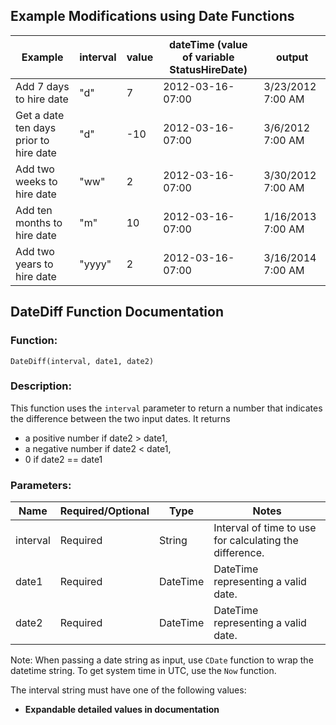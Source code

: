 ## Example Modifications using Date Functions

| Example                      | interval | value | dateTime (value of variable StatusHireDate) | output               |
|------------------------------|----------|-------|---------------------------------------------|----------------------|
| Add 7 days to hire date      | "d"      | 7     | 2012-03-16-07:00                            | 3/23/2012 7:00 AM    |
| Get a date ten days prior to hire date | "d"  | -10   | 2012-03-16-07:00                            | 3/6/2012 7:00 AM     |
| Add two weeks to hire date   | "ww"     | 2     | 2012-03-16-07:00                            | 3/30/2012 7:00 AM    |
| Add ten months to hire date  | "m"      | 10    | 2012-03-16-07:00                            | 1/16/2013 7:00 AM    |
| Add two years to hire date   | "yyyy"   | 2     | 2012-03-16-07:00                            | 3/16/2014 7:00 AM    |

## DateDiff Function Documentation

### Function:
```
DateDiff(interval, date1, date2)
```

### Description:
This function uses the `interval` parameter to return a number that indicates the difference between the two input dates. It returns

- a positive number if date2 > date1,
- a negative number if date2 < date1,
- 0 if date2 == date1

### Parameters:

| Name      | Required/Optional | Type     | Notes                                          |
|-----------|-------------------|----------|------------------------------------------------|
| interval  | Required          | String   | Interval of time to use for calculating the difference. |
| date1     | Required          | DateTime | DateTime representing a valid date.           |
| date2     | Required          | DateTime | DateTime representing a valid date.           |

Note: When passing a date string as input, use `CDate` function to wrap the datetime string. To get system time in UTC, use the `Now` function.

The interval string must have one of the following values:
- **Expandable detailed values in documentation**